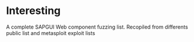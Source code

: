 # Interesting

A complete SAPGUI Web component fuzzing list. Recopiled from differents public list and metasploit exploit lists
